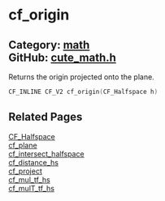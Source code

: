 [](../header.md ':include')

# cf_origin

Category: [math](/api_reference?id=math)  
GitHub: [cute_math.h](https://github.com/RandyGaul/cute_framework/blob/master/include/cute_math.h)  
---

Returns the origin projected onto the plane.

```cpp
CF_INLINE CF_V2 cf_origin(CF_Halfspace h)
```

## Related Pages

[CF_Halfspace](/math/cf_halfspace.md)  
[cf_plane](/math/cf_plane.md)  
[cf_intersect_halfspace](/math/cf_intersect_halfspace.md)  
[cf_distance_hs](/math/cf_distance_hs.md)  
[cf_project](/math/cf_project.md)  
[cf_mul_tf_hs](/math/cf_mul_tf_hs.md)  
[cf_mulT_tf_hs](/math/cf_mult_tf_hs.md)  
